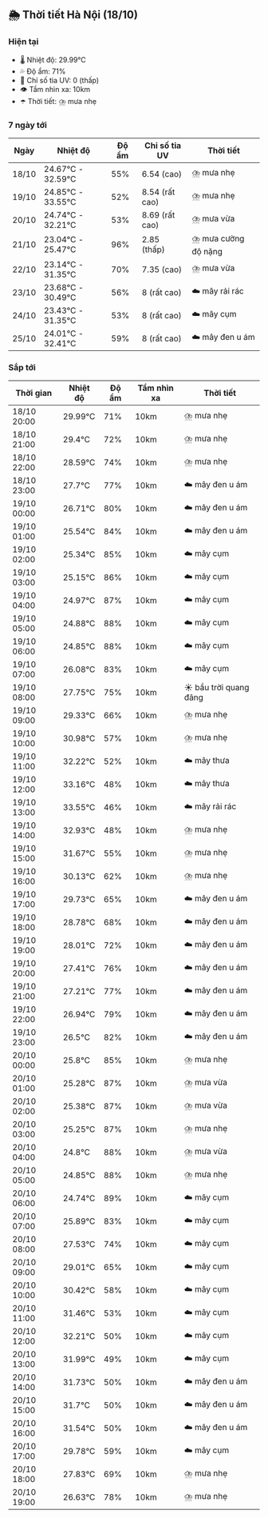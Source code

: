 ## 🌦️ Thời tiết Hà Nội (18/10)

### Hiện tại

- 🌡️ Nhiệt độ: 29.99℃
- 💦 Độ ẩm: 71%
- 🌟 Chỉ số tia UV: 0 (thấp)
- 👁️ Tầm nhìn xa: 10km
- ☂️ Thời tiết: ⛈️ mưa nhẹ

### 7 ngày tới

| Ngày | Nhiệt độ | Độ ẩm | Chỉ số tia UV | Thời tiết |
| --- | --- | --- | --- | --- |
| 18/10 | 24.67℃ - 32.59℃ | 55% | 6.54 (cao) | ⛈️ mưa nhẹ |
| 19/10 | 24.85℃ - 33.55℃ | 52% | 8.54 (rất cao) | ⛈️ mưa nhẹ |
| 20/10 | 24.74℃ - 32.21℃ | 53% | 8.69 (rất cao) | ⛈️ mưa vừa |
| 21/10 | 23.04℃ - 25.47℃ | 96% | 2.85 (thấp) | ⛈️ mưa cường độ nặng |
| 22/10 | 23.14℃ - 31.35℃ | 70% | 7.35 (cao) | ⛈️ mưa vừa |
| 23/10 | 23.68℃ - 30.49℃ | 56% | 8 (rất cao) | ☁️ mây rải rác |
| 24/10 | 23.43℃ - 31.35℃ | 53% | 8 (rất cao) | ☁️ mây cụm |
| 25/10 | 24.01℃ - 32.41℃ | 59% | 8 (rất cao) | ☁️ mây đen u ám |

### Sắp tới

| Thời gian | Nhiệt độ | Độ ẩm | Tầm nhìn xa | Thời tiết |
| --- | --- | --- | --- | --- |
| 18/10 20:00 | 29.99℃ | 71% | 10km | ⛈️ mưa nhẹ |
| 18/10 21:00 | 29.4℃ | 72% | 10km | ⛈️ mưa nhẹ |
| 18/10 22:00 | 28.59℃ | 74% | 10km | ⛈️ mưa nhẹ |
| 18/10 23:00 | 27.7℃ | 77% | 10km | ☁️ mây đen u ám |
| 19/10 00:00 | 26.71℃ | 80% | 10km | ☁️ mây đen u ám |
| 19/10 01:00 | 25.54℃ | 84% | 10km | ☁️ mây đen u ám |
| 19/10 02:00 | 25.34℃ | 85% | 10km | ☁️ mây cụm |
| 19/10 03:00 | 25.15℃ | 86% | 10km | ☁️ mây cụm |
| 19/10 04:00 | 24.97℃ | 87% | 10km | ☁️ mây cụm |
| 19/10 05:00 | 24.88℃ | 88% | 10km | ☁️ mây cụm |
| 19/10 06:00 | 24.85℃ | 88% | 10km | ☁️ mây cụm |
| 19/10 07:00 | 26.08℃ | 83% | 10km | ☁️ mây cụm |
| 19/10 08:00 | 27.75℃ | 75% | 10km | ☀️ bầu trời quang đãng |
| 19/10 09:00 | 29.33℃ | 66% | 10km | ⛈️ mưa nhẹ |
| 19/10 10:00 | 30.98℃ | 57% | 10km | ⛈️ mưa nhẹ |
| 19/10 11:00 | 32.22℃ | 52% | 10km | ☁️ mây thưa |
| 19/10 12:00 | 33.16℃ | 48% | 10km | ☁️ mây thưa |
| 19/10 13:00 | 33.55℃ | 46% | 10km | ☁️ mây rải rác |
| 19/10 14:00 | 32.93℃ | 48% | 10km | ⛈️ mưa nhẹ |
| 19/10 15:00 | 31.67℃ | 55% | 10km | ⛈️ mưa nhẹ |
| 19/10 16:00 | 30.13℃ | 62% | 10km | ⛈️ mưa nhẹ |
| 19/10 17:00 | 29.73℃ | 65% | 10km | ☁️ mây đen u ám |
| 19/10 18:00 | 28.78℃ | 68% | 10km | ☁️ mây đen u ám |
| 19/10 19:00 | 28.01℃ | 72% | 10km | ☁️ mây đen u ám |
| 19/10 20:00 | 27.41℃ | 76% | 10km | ☁️ mây đen u ám |
| 19/10 21:00 | 27.21℃ | 77% | 10km | ☁️ mây đen u ám |
| 19/10 22:00 | 26.94℃ | 79% | 10km | ☁️ mây đen u ám |
| 19/10 23:00 | 26.5℃ | 82% | 10km | ☁️ mây đen u ám |
| 20/10 00:00 | 25.8℃ | 85% | 10km | ⛈️ mưa nhẹ |
| 20/10 01:00 | 25.28℃ | 87% | 10km | ⛈️ mưa vừa |
| 20/10 02:00 | 25.38℃ | 87% | 10km | ⛈️ mưa vừa |
| 20/10 03:00 | 25.25℃ | 87% | 10km | ⛈️ mưa nhẹ |
| 20/10 04:00 | 24.8℃ | 88% | 10km | ⛈️ mưa vừa |
| 20/10 05:00 | 24.85℃ | 88% | 10km | ⛈️ mưa nhẹ |
| 20/10 06:00 | 24.74℃ | 89% | 10km | ☁️ mây cụm |
| 20/10 07:00 | 25.89℃ | 83% | 10km | ☁️ mây cụm |
| 20/10 08:00 | 27.53℃ | 74% | 10km | ☁️ mây cụm |
| 20/10 09:00 | 29.01℃ | 65% | 10km | ☁️ mây cụm |
| 20/10 10:00 | 30.42℃ | 58% | 10km | ☁️ mây cụm |
| 20/10 11:00 | 31.46℃ | 53% | 10km | ☁️ mây cụm |
| 20/10 12:00 | 32.21℃ | 50% | 10km | ☁️ mây cụm |
| 20/10 13:00 | 31.99℃ | 49% | 10km | ☁️ mây cụm |
| 20/10 14:00 | 31.73℃ | 50% | 10km | ☁️ mây đen u ám |
| 20/10 15:00 | 31.7℃ | 50% | 10km | ☁️ mây đen u ám |
| 20/10 16:00 | 31.54℃ | 50% | 10km | ☁️ mây đen u ám |
| 20/10 17:00 | 29.78℃ | 59% | 10km | ☁️ mây cụm |
| 20/10 18:00 | 27.83℃ | 69% | 10km | ⛈️ mưa nhẹ |
| 20/10 19:00 | 26.63℃ | 78% | 10km | ⛈️ mưa nhẹ |

